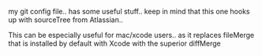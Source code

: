 my git config file.. has some useful stuff.. keep in mind that this one hooks up with sourceTree from Atlassian.. 

This can be especially useful for mac/xcode users.. as it replaces fileMerge that is installed by default with Xcode with the superior diffMerge

